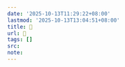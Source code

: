 ```yaml
---
date: '2025-10-13T11:29:22+08:00'
lastmod: '2025-10-13T13:04:51+08:00'
title: 󰡋
url: 󰡋
tags: []
src:
note:
---
```

